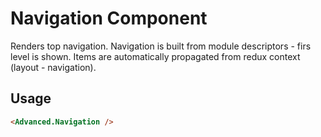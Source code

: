 # Navigation Component

Renders top navigation. Navigation is built from module descriptors - firs level is shown. Items are automatically propagated from redux context (layout - navigation).

## Usage

```html
<Advanced.Navigation />
```

